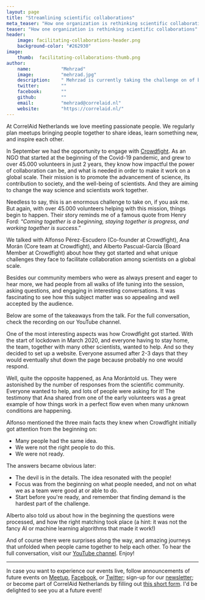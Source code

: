 ```yaml
---
layout: page
title: "Streamlining scientific collaborations"
meta_teaser: "How one organization is rethinking scientific collaborations"
teaser: "How one organization is rethinking scientific collaborations"
header:
    image: facilitating-collaborations-header.png
    background-color: "#262930"
image:
    thumb:  facilitating-collaborations-thumb.png
author:
    name:           "Mehrzad"
    image:          "mehrzad.jpg"
    description:    " Mehrzad is currently taking the challenge on of bringing the power of collaboration to the scientific world by building digital solutions based on AI and Data Science. He joined CorrelAid with the goal of making this blue planet a better place for everyone, helping NGOs harness the power of Data and Data Science. You can find him [here](https://nl.linkedin.com/in/mehrzad-karami?trk=public_post_share-update_actor-text)."
    twitter:        ""
    facebook:       ""
    github:         ""
    email:          "mehrzad@correlaid.nl"
    website:        "https://correlaid.nl/"
---
```


At CorrelAid Netherlands we love meeting passionate people. We regularly plan meetups bringing people together to share ideas, learn something new, and inspire each other.

In September we had the opportunity to engage with [Crowdfight](https://Crowdfight.org/). As an NGO that started at the beginning of the Covid-19 pandemic, and grew to over 45.000 volunteers in just 2 years, they know how impactful the power of collaboration can be, and what is needed in order to make it work on a global scale. Their mission is to promote the advancement of science, its contribution to society, and the well-being of scientists. And they are aiming to change the way science and scientists work together.

Needless to say, this is an enormous challenge to take on, if you ask me. But again, with over 45.000 volunteers helping with this mission, things begin to happen. Their story reminds me of a famous quote from Henry Ford: “_Coming together is a beginning, staying together is progress, and working together is success_.”

We talked with Alfonso Pérez-Escudero (Co-founder at Crowdfight), Ana Morán (Core team at Crowdfight), and Alberto Pascual-García (Board Member at Crowdfight) about how they got started and what unique challenges they face to facilitate collaboration among scientists on a global scale.

Besides our community members who were as always present and eager to hear more, we had people from all walks of life tuning into the session, asking questions, and engaging in interesting conversations. It was fascinating to see how this subject matter was so appealing and well accepted by the audience.

Below are some of the takeaways from the talk. For the full conversation, check the recording on our YouTube channel.

One of the most interesting aspects was how Crowdfight got started. With the start of lockdown in March 2020, and everyone having to stay home, the team, together with many other scientists, wanted to help. And so they decided to set up a website. Everyone assumed after 2-3 days that they would eventually shut down the page because probably no one would respond.

Well, quite the opposite happened, as Ana Morántold us. They were astonished by the number of responses from the scientific community. Everyone wanted to help, and lots of people were asking for it! The testimony that Ana shared from one of the early volunteers was a great example of how things work in a perfect flow even when many unknown conditions are happening.

Alfonso mentioned the three main facts they knew when Crowdfight initially got attention from the beginning on:

  - Many people had the same idea.
  - We were not the right people to do this.
  - We were not ready.

The answers became obvious later:

  - The devil is in the details. The idea resonated with the people!
  - Focus was from the beginning on what people needed, and not on what we as a team were good at or able to do.
  - Start before you're ready, and remember that finding demand is the hardest part of the challenge.

Alberto also told us about how in the beginning the questions were processed, and how the right matching took place (a hint: it was not the fancy AI or machine learning algorithms that made it work!)

And of course there were surprises along the way, and amazing journeys that unfolded when people came together to help each other. To hear the full conversation, visit our [YouTube channel](https://www.youtube.com/watch?v=gyfMg7n2mv4). Enjoy! 

---


In case you want to experience our events live, follow announcements of future events on [Meetup](https://www.meetup.com/DataForGood-CorrelAid-X-Netherlands/), [Facebook](https://www.facebook.com/CorrelAidXNetherlands), or [Twitter](https://twitter.com/CorrelAidxNL); sign-up for our [newsletter](https://correlaid.us12.list-manage.com/subscribe?u=b294bf2834adf5d89bdd2dd5a&id=915f3f3eff); or become part of CorrelAid Netherlands by filling out [this short form](https://docs.google.com/forms/d/e/1FAIpQLSedU42DDarSFW1IdDUO1WeVCk3mcBr0_9jKqvKHnEWPDiUC-A/viewform). I'd be delighted to see you at a future event!
